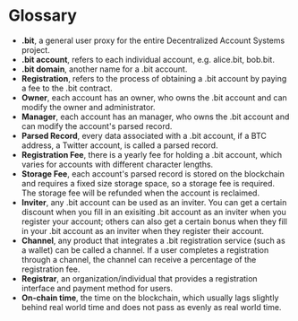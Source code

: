 # Glossary

* **.bit**, a general user proxy for the entire Decentralized Account Systems project.
* **.bit account**, refers to each individual account, e.g. alice.bit, bob.bit.
* **.bit domain**, another name for a .bit account.
* **Registration**, refers to the process of obtaining a .bit account by paying a fee to the .bit contract.
* **Owner**, each account has an owner, who owns the .bit account and can modify the owner and administrator.
* **Manager**, each account has an manager, who owns the .bit account and can modify the account's parsed record.
* **Parsed Record**, every data associated with a .bit account, if a BTC address, a Twitter account, is called a parsed record.
* **Registration Fee**, there is a yearly fee for holding a .bit account, which varies for accounts with different character lengths.
* **Storage Fee**, each account's parsed record is stored on the blockchain and requires a fixed size storage space, so a storage fee is required. The storage fee will be refunded when the account is reclaimed.
* **Inviter**, any .bit account can be used as an inviter. You can get a certain discount when you fill in an exisiting .bit account as an inviter when you register your account; others can also get a certain bonus when they fill in your .bit account as an inviter when they register their account.
* **Channel**, any product that integrates a .bit registration service (such as a wallet) can be called a channel. If a user completes a registration through a channel, the channel can receive a percentage of the registration fee.
* **Registrar**, an organization/individual that provides a registration interface and payment method for users.
* **On-chain time**, the time on the blockchain, which usually lags slightly behind real world time and does not pass as evenly as real world time.

